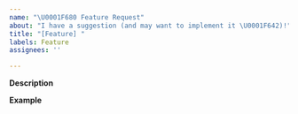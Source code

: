 ```yaml
---
name: "\U0001F680 Feature Request"
about: "I have a suggestion (and may want to implement it \U0001F642)!"
title: "[Feature] "
labels: Feature
assignees: ''

---
```


**Description**
<!-- A clear and concise description of the new feature. -->

**Example**
<!-- A simple example of the new feature in action (include PHP code, YAML config, etc.)
     If the new feature changes an existing feature, include a simple before/after comparison. -->
